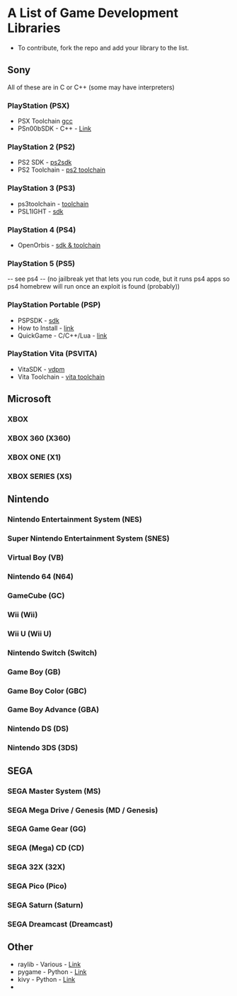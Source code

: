 # A List of Game Development Libraries

- To contribute, fork the repo and add your library to the list.



## Sony
All of these are in C or C++ (some may have interpreters)
### PlayStation (PSX)
- PSX Toolchain [gcc](https://github.com/gmarkall/psx-toolchain)
- PSn00bSDK - C++ - [Link](https://github.com/Lameguy64/PSn00bSDK) 
### PlayStation 2 (PS2)
- PS2 SDK - [ps2sdk](https://github.com/ps2dev/ps2sdk)
- PS2 Toolchain - [ps2 toolchain](https://github.com/ps2dev/ps2toolchain)
### PlayStation 3 (PS3)
- ps3toolchain - [toolchain](https://github.com/ps3dev/ps3toolchain)
- PSL1IGHT - [sdk](https://github.com/AerialX/PSL1GHT)
### PlayStation 4 (PS4)
- OpenOrbis - [sdk & toolchain](https://github.com/OpenOrbis/OpenOrbis-PS4-Toolchain)
### PlayStation 5 (PS5)
-- see ps4 -- (no jailbreak yet that lets you run code, but it runs ps4 apps so ps4 homebrew will run once an exploit is found (probably))
### PlayStation Portable (PSP)
- PSPSDK - [sdk](https://github.com/pspdev/pspsdk)
- How to Install - [link](https://github.com/pspdev/pspdev)
- QuickGame - C/C++/Lua - [link](https://github.com/iridescentrose/quickgame)
### PlayStation Vita (PSVITA)
- VitaSDK - [vdpm](https://github.com/vitasdk/vdpm)
- Vita Toolchain - [vita toolchain](https://github.com/vitasdk/vita-toolchain)


## Microsoft

### XBOX

### XBOX 360 (X360)

### XBOX ONE (X1)

### XBOX SERIES (XS)




## Nintendo

### Nintendo Entertainment System (NES)

### Super Nintendo Entertainment System (SNES)

### Virtual Boy (VB)

### Nintendo 64 (N64)

### GameCube (GC)

### Wii (Wii)

### Wii U (Wii U)

### Nintendo Switch (Switch)

### Game Boy (GB)

### Game Boy Color (GBC)

### Game Boy Advance (GBA)

### Nintendo DS (DS)

### Nintendo 3DS (3DS)



## SEGA

### SEGA Master System (MS)

### SEGA Mega Drive / Genesis (MD / Genesis)

### SEGA Game Gear (GG)

### SEGA (Mega) CD (CD)

### SEGA 32X (32X)

### SEGA Pico (Pico)

### SEGA Saturn (Saturn)

### SEGA Dreamcast (Dreamcast)

## Other

- raylib - Various - [Link](https://raylib.com)
- pygame - Python - [Link](https;//pygame.org)
- kivy - Python - [Link](https://kivy.org/)
- 


